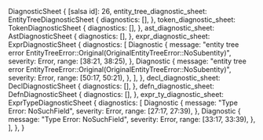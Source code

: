 DiagnosticSheet {
    [salsa id]: 26,
    entity_tree_diagnostic_sheet: EntityTreeDiagnosticSheet {
        diagnostics: [],
    },
    token_diagnostic_sheet: TokenDiagnosticSheet {
        diagnostics: [],
    },
    ast_diagnostic_sheet: AstDiagnosticSheet {
        diagnostics: [],
    },
    expr_diagnostic_sheet: ExprDiagnosticSheet {
        diagnostics: [
            Diagnostic {
                message: "entity tree error EntityTreeError::Original(OriginalEntityTreeError::NoSubentity)",
                severity: Error,
                range: [38:21, 38:25),
            },
            Diagnostic {
                message: "entity tree error EntityTreeError::Original(OriginalEntityTreeError::NoSubentity)",
                severity: Error,
                range: [50:17, 50:21),
            },
        ],
    },
    decl_diagnostic_sheet: DeclDiagnosticSheet {
        diagnostics: [],
    },
    defn_diagnostic_sheet: DefnDiagnosticSheet {
        diagnostics: [],
    },
    expr_ty_diagnostic_sheet: ExprTypeDiagnosticSheet {
        diagnostics: [
            Diagnostic {
                message: "Type Error: NoSuchField",
                severity: Error,
                range: [27:17, 27:39),
            },
            Diagnostic {
                message: "Type Error: NoSuchField",
                severity: Error,
                range: [33:17, 33:39),
            },
        ],
    },
}